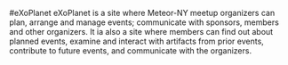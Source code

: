 #eXoPlanet
eXoPlanet is a site where Meteor-NY meetup organizers can plan, arrange and
manage events; communicate with sponsors, members and other organizers. It ia
also a site where members can find out about planned events, examine and
interact with artifacts from prior events, contribute to future events, and
communicate with the organizers.

